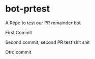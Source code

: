 # bot-prtest
A Repo to test our PR remainder bot


First Commit

Second commit, second PR test shit shit

Otro commit
